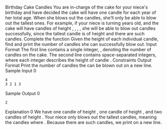 Birthday Cake
Candles
You are in-charge of the cake for your niece's birthday and have decided the cake will have one candle for
each year of her total age. When she blows out the candles, she’ll only be able to blow out the tallest
ones.
For example, if your niece is turning years old, and the cake will have candles of height , , , , she
will be able to blow out candles successfully, since the tallest candle is of height and there are such
candles.
Complete the function Given the height of each individual candle, find and print the number of candles
she can successfully blow out.
Input Format
The first line contains a single integer, , denoting the number of candles on the cake.
The second line contains space-separated integers, where each integer describes the height of candle
.
Constraints
Output Format
Print the number of candles the can be blown out on a new line.
Sample Input 0

```
4
3 2 1 3
```

Sample Output 0
```
2
```
Explanation 0
We have one candle of height , one candle of height , and two candles of height . Your niece only
blows out the tallest candles, meaning the candles where . Because there are such candles,
we print on a new line.
